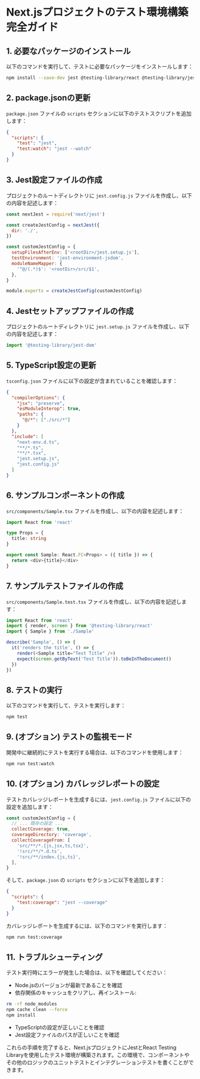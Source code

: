 # Next.jsプロジェクトのテスト環境構築完全ガイド

## 1. 必要なパッケージのインストール

以下のコマンドを実行して、テストに必要なパッケージをインストールします：

```bash
npm install --save-dev jest @testing-library/react @testing-library/jest-dom jest-environment-jsdom @types/jest ts-jest ts-node
```

## 2. package.jsonの更新

`package.json` ファイルの `scripts` セクションに以下のテストスクリプトを追加します：

```json
{
  "scripts": {
    "test": "jest",
    "test:watch": "jest --watch"
  }
}
```

## 3. Jest設定ファイルの作成

プロジェクトのルートディレクトリに `jest.config.js` ファイルを作成し、以下の内容を記述します：

```javascript
const nextJest = require('next/jest')

const createJestConfig = nextJest({
  dir: './',
})

const customJestConfig = {
  setupFilesAfterEnv: ['<rootDir>/jest.setup.js'],
  testEnvironment: 'jest-environment-jsdom',
  moduleNameMapper: {
    '^@/(.*)$': '<rootDir>/src/$1',
  },
}

module.exports = createJestConfig(customJestConfig)
```

## 4. Jestセットアップファイルの作成

プロジェクトのルートディレクトリに `jest.setup.js` ファイルを作成し、以下の内容を記述します：

```javascript
import '@testing-library/jest-dom'
```

## 5. TypeScript設定の更新

`tsconfig.json` ファイルに以下の設定が含まれていることを確認します：

```json
{
  "compilerOptions": {
    "jsx": "preserve",
    "esModuleInterop": true,
    "paths": {
      "@/*": ["./src/*"]
    }
  },
  "include": [
    "next-env.d.ts",
    "**/*.ts",
    "**/*.tsx",
    "jest.setup.js",
    "jest.config.js"
  ]
}
```

## 6. サンプルコンポーネントの作成

`src/components/Sample.tsx` ファイルを作成し、以下の内容を記述します：

```typescript
import React from 'react'

type Props = {
  title: string
}

export const Sample: React.FC<Props> = ({ title }) => {
  return <div>{title}</div>
}
```

## 7. サンプルテストファイルの作成

`src/components/Sample.test.tsx` ファイルを作成し、以下の内容を記述します：

```typescript
import React from 'react'
import { render, screen } from '@testing-library/react'
import { Sample } from './Sample'

describe('Sample', () => {
  it('renders the title', () => {
    render(<Sample title="Test Title" />)
    expect(screen.getByText('Test Title')).toBeInTheDocument()
  })
})
```

## 8. テストの実行

以下のコマンドを実行して、テストを実行します：

```bash
npm test
```

## 9. (オプション) テストの監視モード

開発中に継続的にテストを実行する場合は、以下のコマンドを使用します：

```bash
npm run test:watch
```

## 10. (オプション) カバレッジレポートの設定

テストカバレッジレポートを生成するには、`jest.config.js` ファイルに以下の設定を追加します：

```javascript
const customJestConfig = {
  // ... 既存の設定 ...
  collectCoverage: true,
  coverageDirectory: 'coverage',
  collectCoverageFrom: [
    'src/**/*.{js,jsx,ts,tsx}',
    '!src/**/*.d.ts',
    '!src/**/index.{js,ts}',
  ],
}
```

そして、`package.json` の `scripts` セクションに以下を追加します：

```json
{
  "scripts": {
    "test:coverage": "jest --coverage"
  }
}
```

カバレッジレポートを生成するには、以下のコマンドを実行します：

```bash
npm run test:coverage
```

## 11. トラブルシューティング

テスト実行時にエラーが発生した場合は、以下を確認してください：

- Node.jsのバージョンが最新であることを確認
- 依存関係のキャッシュをクリアし、再インストール:

```bash
rm -rf node_modules
npm cache clean --force
npm install
```

- TypeScriptの設定が正しいことを確認
- Jest設定ファイルのパスが正しいことを確認

これらの手順を完了すると、Next.jsプロジェクトにJestとReact Testing Libraryを使用したテスト環境が構築されます。この環境で、コンポーネントやその他のロジックのユニットテストとインテグレーションテストを書くことができます。